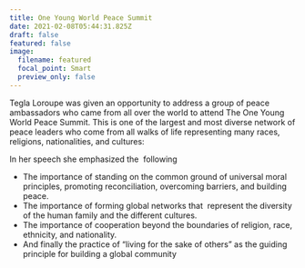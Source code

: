 ```yaml
---
title: One Young World Peace Summit
date: 2021-02-08T05:44:31.825Z
draft: false
featured: false
image:
  filename: featured
  focal_point: Smart
  preview_only: false
---
```

Tegla Loroupe was given an opportunity to address a group of peace ambassadors who came from all over the world to attend The One Young World Peace Summit. This is one of the largest and most diverse network of peace leaders who come from all walks of life representing many races, religions, nationalities, and cultures:

In her speech she emphasized the  following

* The importance of standing on the common ground of universal moral principles, promoting reconciliation, overcoming barriers, and building peace.
* The importance of forming global networks that  represent the diversity of the human family and the different cultures.
* The importance of cooperation beyond the boundaries of religion, race, ethnicity, and nationality.
* And finally the practice of “living for the sake of others” as the guiding principle for building a global community
